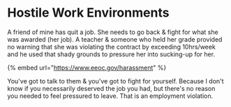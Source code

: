 # Hostile Work Environments

A friend of mine has quit a job. She needs to go back & fight for what she was awarded (her job). A teacher & someone who held her grade provided no warning that she was violating the contract by exceeding 10hrs/week and he used that shady grounds to pressure her into sucking-up for her.

{% embed url="https://www.eeoc.gov/harassment" %}

You've got to talk to them & you've got to fight for yourself. Because I don't know if you necessarily deserved the job you had, but there's no reason you needed to feel pressured to leave. That is an employment violation.

